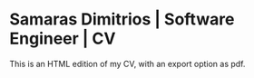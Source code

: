 # Samaras Dimitrios | Software Engineer | CV

This is an HTML edition of my CV, with an export option as pdf.
